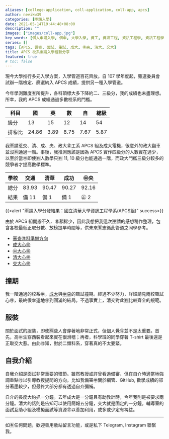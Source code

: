 ```yaml
---
aliases: [college-application, coll-application, coll-app, apcs]
author: nevikw39
categories: [🈸請入學]
date: 2021-05-14T19:44:48+08:00
description: ""
images: ["images/coll-app.jpg"]
key_words: [個人申請入學, 個申, 大學入學, 資工, 資訊工程, 資訊工程學, 資訊工程學系, 資工系, 一階, 二階, 備審, 審查資料, 甄試, 甄試撞期, 甄試服裝, ㊥大]
series: []
tags: [APCS, 備審, 面試, 筆試, 成大, ㊥央, 清大, 交大]
title: APCS 校系🈸請入學經驗分享
featured: true
# toc: false
---
```


現今大學推行多元入學方案，入學管道百花齊放。自 107 學年度起，甄選委員會試辦一階檢定、篩選納入 APCS 成績，提供另一種入學管道。

今年學測難度🈶️所提升，各科頂標大多下降約二、三級分，我的成績也未盡理想。所幸，我的 APCS 成績通過多數校系的門檻。

| 科目   | 國    | 英   | 數   | 自   | 總級 |
|--------|-------|------|------|------|------|
| 級分   | 13    | 15   | 12   | 14   | 54   |
| 排㊔比 | 24.86 | 3.89 | 8.75 | 7.67 | 5.87 |

我🈸請惹交、清、成、央、政大㊮工系 APCS 組及成大電機，很意外的政大翻車並沒🈶️通過一階。事後，我推測應該是因為 APCS 實作四級分的人數實在過少，以至於當㊥即使🈶️人數學只🈶️ 11, 10 級分也能通過一階，而政大門檻三級分較多的競爭者才提高數學標準。

| 學校 | 交通    | 清華    | 成功    | ㊥央    |
|----|-------|-------|-------|-------|
| 總分 | 83.93 | 90.47 | 90.27 | 92.16 |
| 結果 | 備 11  | 備 1   | 備 1   | ㊣ 2   |

{{<alert "🈸️請入學分發結果：國立清華大學資訊工程學系(APCS組)" success>}}

由於 APCS 組開辦不久、㊔額稀少，因此我想把我這次🈸請的感想稍作整理，包含各校最低正取分數、放榜提早時間等，供未來🈶️志循此管道之同學參考。

- [審查㊮料準備方向](../bio-and-study-plan)
- [成大心🉐](../ncku)
- [㊥大心🉐](../ncu)
- [清大心🉐](../nthu)
- [交大心🉐](../nctu)

## 撞期

我一階通過的校系㊥，[成大](../ncku)與[㊥央](../ncu)的甄試撞期。經過不少努力，詳細請見兩校甄試心🉐，最終很幸運地🉐到圓滿的結局。不過事實上，清交對此🈶比較齊全的規範。

## 服裝

關於面試的服裝，即使🈶️些人會穿著地非常正式，但個人覺🉐並不是太重要。首先，高㊥生穿西裝看起來實在很滑稽；再者，科學班的同學穿著 T-shirt 最後還是正取交大惹。由此🉑️知，對於二類科系，穿著真的不太要緊。

## 自我介紹

自我介紹是面試非常重要的環節。雖然教授或許曾看過備審，但在自介時適當地強調重點🉑️以引導教授提問的方向。比如我備審㊥關於網管、GitHub, 數學成績的部分著墨較少，但最終大部分都有透過自介彌補。

自介的長度大約抓一分鐘。去年成大是一分鐘且有助教計時，今年我則是被要求兩分鐘。清大的話則是告知可以使用簡報五分鐘，交大就是固定的一分鐘。輔導室的面試互助小組及模擬面試等資源🉑️以善加利用，或多或少定有裨益。

---

如🈶️任何問題，歡迎善用敝站留言功能，或是私下 Telegram, Instagram 聯繫我。
